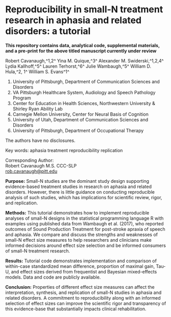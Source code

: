 # Reproducibility in small-N treatment research in aphasia and related disorders: a tutorial

**This repository contains data, analytical code, supplemental materials, and a pre-print for the above titled manuscript currently under review**

Robert Cavanaugh,^1,2^ Yina M. Quique,^3^ Alexander M. Swiderski,^1,2,4^ Lydia Kallhoff,^5^ Lauren Terhorst,^6^ Julie Wambaugh,^5^ William D. Hula,^2, 1^ William S. Evans^1^

1. University of Pittsburgh, Department of Communication Sciences and Disorders
2. VA Pittsburgh Healthcare System, Audiology and Speech Pathology Program
3. Center for Education in Health Sciences, Northwestern University & Shirley Ryan Ability Lab
4. Carnegie Mellon University, Center for Neural Basis of Cognition
5. University of Utah, Department of Communication Sciences and Disorders
6. University of Pittsburgh, Department of Occupational Therapy

The authors have no disclosures.

Key words: aphasia treatment reproducibility replication

Corresponding Author:  
Robert Cavanaugh M.S. CCC-SLP  
rob.cavanaugh@pitt.edu

**Purpose:** Small-N studies are the dominant study design supporting evidence-based treatment studies in research on aphasia and related disorders. However, there is little guidance on conducting reproducible analysis of such studies, which has implications for scientific review, rigor, and replication. 

**Methods:** This tutorial demonstrates how to implement reproducible analyses of small-N designs in the statistical programming language R with examples using published data from Wambaugh et al. (2017), who reported outcomes of Sound Production Treatment for post-stroke apraxia of speech and aphasia. We compare and discuss the strengths and weaknesses of small-N effect size measures to help researchers and clinicians make informed decisions around effect size selection and be informed consumers of small-N treatment research.

**Results:** Tutorial code demonstrates implementation and comparison of within-case standardized mean difference, proportion of maximal gain, Tau-U, and effect sizes derived from frequentist and Bayesian mixed-effects models. Data and code are publicly available.

**Conclusion:** Properties of different effect size measures can affect the interpretation, synthesis, and replication of small-N studies in aphasia and related disorders. A commitment to reproducibility along with an informed selection of effect sizes can improve the scientific rigor and transparency of this evidence-base that substantially impacts clinical rehabilitation.  

